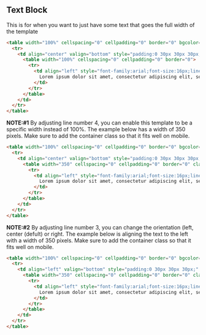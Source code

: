 ## Text Block
This is for when you want to just have some text that goes the full width of the template

```html
<table width="100%" cellspacing="0" cellpadding="0" border="0" bgcolor="#ffffff">
  <tr>
    <td align="center" valign="bottom" style="padding:0 30px 30px 30px;" class="mobpad">
      <table width="100%" cellspacing="0" cellpadding="0" border="0">
        <tr>
          <td align="left" style="font-family:arial;font-size:16px;line-height:22px;color:#000001;">
            Lorem ipsum dolor sit amet, consectetur adipiscing elit, sed do eiusmod tempor incididunt ut labore et dolore magna aliqua. Ut enim ad minim veniam, quis nostrud exercitation ullamco laboris nisi ut aliquip ex ea commodo consequat. Duis aute irure dolor in reprehenderit in voluptate velit esse cillum dolore eu fugiat nulla pariatur. Excepteur sint occaecat cupidatat non proident, sunt in culpa qui officia deserunt mollit anim id est laborum.
          </td>
        </tr>	
      </table>
    </td>
  </tr>
</table>
```
**NOTE:#1**
By adjusting line number 4, you can enable this template to be a specific width instead of 100%. The example below has a width of 350 pixels. Make sure to add the container class so that it fits well on mobile. 
```html
<table width="100%" cellspacing="0" cellpadding="0" border="0" bgcolor="#ffffff">
  <tr>
    <td align="center" valign="bottom" style="padding:0 30px 30px 30px;" class="mobpad">
      <table width="350" cellspacing="0" cellpadding="0" border="0" class="container">
        <tr>
          <td align="left" style="font-family:arial;font-size:16px;line-height:22px;color:#000001;">
            Lorem ipsum dolor sit amet, consectetur adipiscing elit, sed do eiusmod tempor incididunt ut labore et dolore magna aliqua. Ut enim ad minim veniam, quis nostrud exercitation ullamco laboris nisi ut aliquip ex ea commodo consequat. Duis aute irure dolor in reprehenderit in voluptate velit esse cillum dolore eu fugiat nulla pariatur. Excepteur sint occaecat cupidatat non proident, sunt in culpa qui officia deserunt mollit anim id est laborum.
          </td>
        </tr>	
      </table>
    </td>
  </tr>
</table>
```
**NOTE:#2**
By adjusting line number 3, you can change the orientation (left, center (defult) or right. The example below is aligning the text to the left with a width of 350 pixels. Make sure to add the container class so that it fits well on mobile. 

```html
<table width="100%" cellspacing="0" cellpadding="0" border="0" bgcolor="#ffffff">
  <tr>
    <td align="left" valign="bottom" style="padding:0 30px 30px 30px;" class="mobpad">
      <table width="350" cellspacing="0" cellpadding="0" border="0" class="container">
        <tr>
          <td align="left" style="font-family:arial;font-size:16px;line-height:22px;color:#000001;">
            Lorem ipsum dolor sit amet, consectetur adipiscing elit, sed do eiusmod tempor incididunt ut labore et dolore magna aliqua. Ut enim ad minim veniam, quis nostrud exercitation ullamco laboris nisi ut aliquip ex ea commodo consequat. Duis aute irure dolor in reprehenderit in voluptate velit esse cillum dolore eu fugiat nulla pariatur. Excepteur sint occaecat cupidatat non proident, sunt in culpa qui officia deserunt mollit anim id est laborum.
          </td>
        </tr>	
      </table>
    </td>
  </tr>
</table>
```

